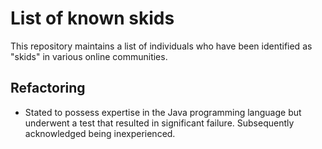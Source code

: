 # List of known skids

This repository maintains a list of individuals who have been identified as "skids" in various online communities.

## Refactoring
- Stated to possess expertise in the Java programming language but underwent a test that resulted in significant failure. Subsequently acknowledged being inexperienced.